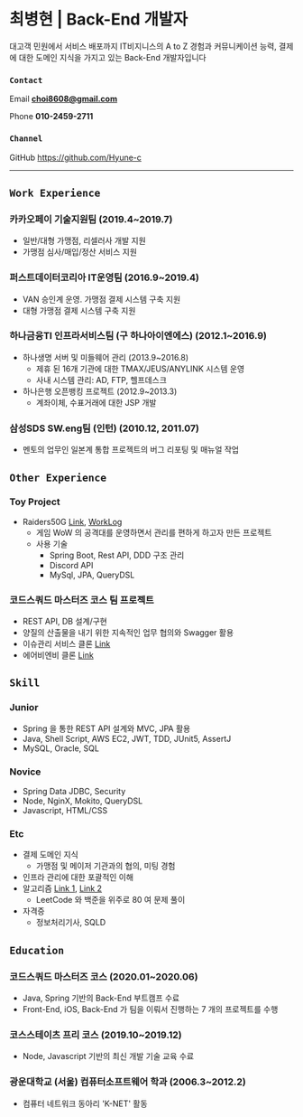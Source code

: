 # 최병현 | Back-End 개발자

대고객 민원에서 서비스 배포까지 IT비지니스의 A to Z 경험과 커뮤니케이션 능력, 결제에 대한 도메인 지식을 가지고 있는 Back-End 개발자입니다

### `Contact`

Email **choi8608@gmail.com**

Phone **010-2459-2711**

### `Channel`

GitHub <https://github.com/Hyune-c>

---

## `Work Experience`

### 카카오페이 기술지원팀 (2019.4~2019.7)

- 일반/대형 가맹점, 리셀러사 개발 지원
- 가맹점 심사/매입/정산 서비스 지원

### 퍼스트데이터코리아 IT운영팀 (2016.9~2019.4)

- VAN 승인계 운영. 가맹점 결제 시스템 구축 지원
- 대형 가맹점 결제 시스템 구축 지원

### 하나금융TI 인프라서비스팀 (구 하나아이엔에스) (2012.1~2016.9)

- 하나생명 서버 및 미들웨어 관리 (2013.9~2016.8)
  - 제휴 된 16개 기관에 대한 TMAX/JEUS/ANYLINK 시스템 운영
  - 사내 시스템 관리: AD, FTP, 헬프데스크
- 하나은행 오픈뱅킹 프로젝트 (2012.9~2013.3)
  - 계좌이체, 수표거래에 대한 JSP 개발

### 삼성SDS SW.eng팀 (인턴) (2010.12, 2011.07)

- 멘토의 업무인 일본계 통합 프로젝트의 버그 리포팅 및 매뉴얼 작업

## `Other Experience`

### Toy Project

- Raiders50G [Link](https://github.com/Hyune-c/raider50g),  [WorkLog](https://github.com/Hyune-c/TIL/tree/master/Toy%20Project/Raider50G)
  - 게임 WoW 의 공격대를 운영하면서 관리를 편하게 하고자 만든 프로젝트
  - 사용 기술
    - Spring Boot, Rest API, DDD 구조 관리
    - Discord API
    - MySql, JPA, QueryDSL

### 코드스쿼드 마스터즈 코스 팀 프로젝트

- REST API, DB 설계/구현
- 양질의 산출물을 내기 위한 지속적인 업무 협의와 Swagger 활용
- 이슈관리 서비스 클론 [Link](https://github.com/Hyune-c/issue-tracker-02)
- 에어비엔비 클론 [Link](https://github.com/Hyune-c/airbnb-01)

## `Skill`

### Junior

- Spring 을 통한 REST API 설계와 MVC, JPA 활용
- Java, Shell Script, AWS EC2, JWT, TDD, JUnit5, AssertJ
- MySQL, Oracle, SQL

### Novice

- Spring Data JDBC, Security
- Node, NginX, Mokito, QueryDSL
- Javascript, HTML/CSS

### Etc

- 결제 도메인 지식
  - 가맹점 및 메이저 기관과의 협의, 미팅 경험
- 인프라 관리에 대한 포괄적인 이해
- 알고리즘 [Link 1](https://github.com/Hyune-c/algorithm-legacy), [Link 2](https://github.com/Hyune-c/algorithm)
  - LeetCode 와 백준을 위주로 80 여 문제 풀이
- 자격증
  - 정보처리기사, SQLD

## `Education`

### 코드스쿼드 마스터즈 코스 (2020.01~2020.06)

- Java, Spring 기반의 Back-End 부트캠프 수료
- Front-End, iOS, Back-End 가 팀을 이뤄서 진행하는 7 개의 프로젝트를 수행

### 코스스테이츠 프리 코스 (2019.10~2019.12)

- Node, Javascript 기반의 최신 개발 기술 교육 수료

### 광운대학교 (서울) 컴퓨터소프트웨어 학과 (2006.3~2012.2)

- 컴퓨터 네트워크 동아리 'K-NET' 활동
